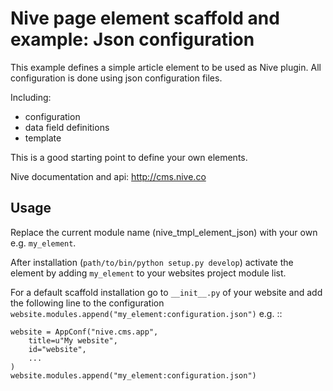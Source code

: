 
# Nive page element scaffold and example: Json configuration

This example defines a simple article element to be used as Nive
plugin. All configuration is done using json configuration files.

Including:

- configuration
- data field definitions
- template

This is a good starting point to define your own elements.

Nive documentation and api: http://cms.nive.co


## Usage

Replace the current module name (nive_tmpl_element_json) with your own 
e.g. `my_element`. 

After installation (``path/to/bin/python setup.py develop``) activate the 
element by adding ``my_element`` to your websites project module list.

For a default scaffold installation go to `__init__.py` of your website
and add the following line to the configuration 
``website.modules.append("my_element:configuration.json")`` e.g. ::

    website = AppConf("nive.cms.app",
        title=u"My website", 
        id="website",
        ...
    )
	website.modules.append("my_element:configuration.json")

